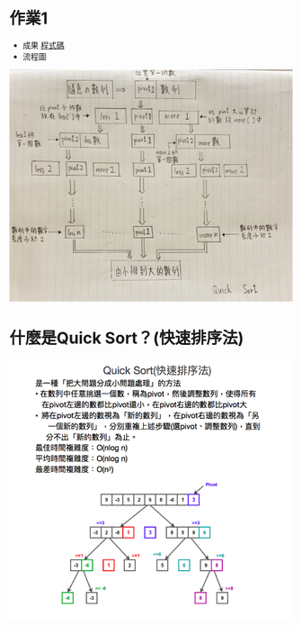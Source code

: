 # 作業1
 * 成果
[程式碼](https://github.com/pignini/as/blob/master/HW1/quicksort.py)
 * 流程圖
 
 ![](/image/quick%20sort流程圖.jpg)

# 什麼是Quick Sort？(快速排序法) 
 
  ![](/image/Quick%20Sort.png)
 
